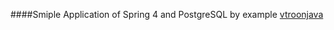 ####Smiple Application of Spring 4 and PostgreSQL by example [vtroonjava](https://vrtoonjava.wordpress.com/2012/06/17/part-1-designing-the-domain-model-and-the-service-layer/)


